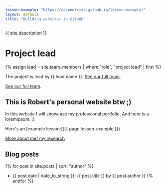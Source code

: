 ```yaml
---
lesson-example: "https://carpentries.github.io/lesson-example/"
layout: default
title: "Building websites in GitHub"
---
```


[//]: # ({{ site.title }})

{{ site.description }}

# Project lead

{% assign lead = site.team_members | where:"role", "project lead" | first %}

The project is lead by {{ lead.name }}. 
[See our full team](about.md#funders).


[See our full team](about#funders).

## This is Robert's personal website btw ;)

In this website I will showcase my professional portfolio.
And here is a loremipsum. :)

Here's an [example lesson:]({{ page.lesson-example }})

[More about me/ my research](about.md)

[//]: # (This may be the most platform independent comment)

## Blog posts

{% for post in site.posts | sort: "author" %}
- {{ post.date | date_to_string }}: {{ post.title }} by {{ post.author }}
{% endfor %}

